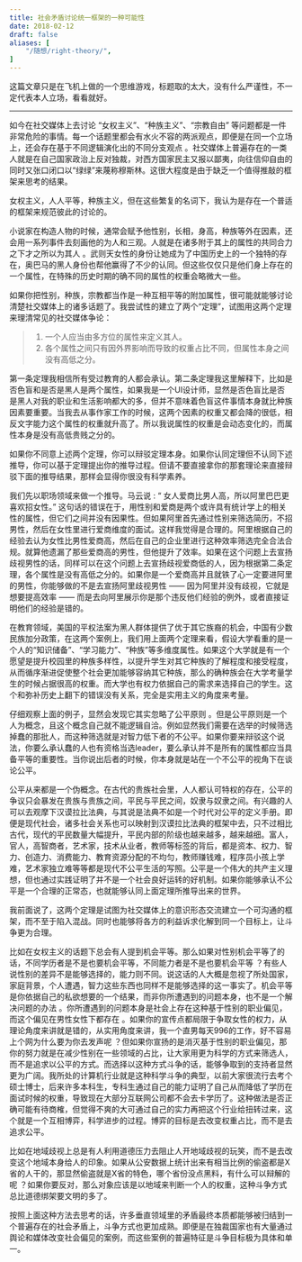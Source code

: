 ```yaml
---
title: 社会矛盾讨论统一框架的一种可能性
date: 2018-02-12
draft: false
aliases: [
    "/随想/right-theory/",
]
---
```


这篇文章只是在飞机上做的一个思维游戏，标题取的太大，没有什么严谨性，不一定代表本人立场，看看就好。

---

如今在社交媒体上去讨论 “女权主义”、“种族主义”、“宗教自由” 等问题都是一件非常危险的事情。每一个话题里都会有水火不容的两派观点，即便是在同一个立场上，还会存在基于不同逻辑演化出的不同分支观点 。社交媒体上普遍存在的一类人就是在自己国家政治上反对独裁，对西方国家民主又报以鄙夷，向往信仰自由的同时又张口闭口以“绿绿”来蔑称穆斯林。这很大程度是由于缺乏一个值得推敲的框架来思考的结果。

女权主义，人人平等，种族主义，但在这些繁复的名词下，我认为是存在一个普适的框架来规范彼此的讨论的。

小说家在构造人物的时候，通常会赋予他性别，长相，身高，种族等外在因素，还会用一系列事件去刻画他的为人和三观。人就是在诸多附于其上的属性的共同合力之下才之所以为其人 。武则天女性的身份让她成为了中国历史上的一个独特的存在，奥巴马的黑人身份也帮他赢得了不少的认同。但这些仅仅只是他们身上存在的一个属性，在特殊的历史时期的确不同的属性的权重会略微大一些。

如果你把性别，种族，宗教都当作是一种互相平等的附加属性，很可能就能够讨论清楚社交媒体上的诸多话题了。我尝试性的建立了两个“定理”，试图用这两个定理来理清常见的社交媒体争论：

> 1. 一个人应当由多方位的属性来定义其人。
> 2. 各个属性之间只有因外界影响而导致的权重占比不同，但属性本身之间没有高低之分。

第一条定理我相信所有受过教育的人都会承认。第二条定理我这里解释下，比如是否色盲和是否是黑人是两个属性，如果我是一个UI设计师，显然是否色盲比是否是黑人对我的职业和生活影响都大的多，但并不意味着色盲这件事情本身就比种族因素要重要。当我去从事作家工作的时候，这两个因素的权重又都会降的很低，相反文字能力这个属性的权重就升高了。所以我说属性的权重是会动态变化的，而属性本身是没有高低贵贱之分的。

如果你不同意上述两个定理，你可以辩驳定理本身。如果你认同定理但不认同下述推导，你可以基于定理提出你的推导过程。但请不要直接拿你的那套理论来直接辩驳下面的推导结果，那样会显得你很没有科学素养。

我们先以职场领域来做一个推导。马云说 : “ 女人爱商比男人高，所以阿里巴巴更喜欢招女性。” 这句话的错误在于，用性别和爱商是两个或许具有统计学上的相关性的属性，但它们之间并没有因果性。但如果阿里首先通过性别来筛选简历，不招男性，然后在女性里进行爱商维度的面试。这样我觉得是合理的。阿里根据自己的经验去认为女性比男性爱商高，然后在自己的企业里进行这种效率筛选完全合法合规。就算他遗漏了那些爱商高的男性，但他提升了效率。如果在这个问题上去宣扬歧视男性的话，同样可以在这个问题上去宣扬歧视爱商低的人，因为根据第二条定理，各个属性是没有高低之分的。如果你是一个爱商高并且就铁了心一定要进阿里的男性，你能够做的不是去宣扬阿里歧视男性 —— 因为阿里并没有歧视，它就是想要提高效率 —— 而是去向阿里展示你是那个违反他们经验的例外，或者直接证明他们的经验是错的。

在教育领域，美国的平权法案为黑人群体提供了优于其它族裔的机会，中国有少数民族加分政策，在这两个案例上，我们用上面两个定理来看，假设大学看重的是一个人的“知识储备”、“学习能力”、“种族”等多维度属性。如果这个大学就是有一个愿望是提升校园里的种族多样性，以提升学生对其它种族的了解程度和接受程度，从而循序渐进促使整个社会更加能够容纳其它种族，那么的确种族会在大学考量学生的时候占据很高的权重。而大学也有权力依据自己的需求来选择自己的学生。这个和弥补历史上翻下的错误没有关系，完全是实用主义的角度来考量。

仔细观察上面的例子，显然会发现它其实忽略了公平原则 。但是公平原则是一个人为概念，且这个概念自己就不能逻辑自洽。例如显然我们需要在选举的时候筛选掉蠢的那批人，而这种筛选就是对智力低下者的不公平。如果你要来辩驳这个说法，你要么承认蠢的人也有资格当选leader，要么承认并不是所有的属性都应当具备平等的重要性。当你说出后者的时候，你本身就是站在一个不公平的视角下在谈论公平。

公平从来都是一个伪概念。在古代的贵族社会里，人人都认可特权的存在，公平的争议只会暴发在贵族与贵族之间，平民与平民之间，奴隶与奴隶之间。有兴趣的人可以去观摩下汉谟拉比法典，与其说是法典不如是一个时代对公平的定义手册。即便是现代社会，诸多社会关系也可以映射到汉谟拉比法典的框架中去，只不过相比古代，现代的平民数量大幅提升，平民内部的阶级也越来越多，越来越细。富人，官人，高智商者，艺术家，技术从业者，教师等标签的背后，都是资本、权力、智力、创造力、消费能力、教育资源分配的不均匀，教师赚钱难，程序员小孩上学难，艺术家独立难等等都是现代不公平生活的写照。公平是一个伟大的共产主义理想，但也通过实践证明了并不是一个社会良好运转的好机制。如果你能够承认不公平是一个合理的正常态，也就能够认同上面定理所推导出来的世界。

我前面说了，这两个定理是试图为社交媒体上的意识形态交流建立一个可沟通的框架，而不至于陷入混战。同时也能够将各方的利益诉求化解到同一个目标上，让斗争更为合理。

比如在女权主义的话题下总会有人提到机会平等。那么如果对性别机会平等了的话，不同学历者是不是也要机会平等，不同能力者是不是也要机会平等 ？有些人说性别的差异不是能够选择的，能力则不同。说这话的人大概是忽视了所处国家，家庭背景，个人遭遇，智力这些东西也同样不是能够选择的这一事实了。机会平等是你依据自己的私欲想要的一个结果，而非你所遭遇到的问题本身，也不是一个解决问题的办法 。你所遭遇到的问题本身是社会上存在这种基于性别的职业偏见，而这个偏见在男性女性下都存在 。如果你的宣传点都局限于争取女性的权力，从理论角度来讲就是错的，从实用角度来讲，我一个直男每天996的工作，好不容易上个网为什么要为你去发声呢 ？但如果你宣扬的是消灭基于性别的职业偏见，那你的努力就是在减少性别在一些领域的占比，让大家用更为科学的方式来筛选人，而不是追求以公平的方式。而选择以这种方式斗争的话，能够争取到的支持者显然更为广阔。我所处的计算机行业就是这种科学斗争的典型，以前大家很流行去考个硕士博士，后来许多本科生，专科生通过自己的能力证明了自己从而降低了学历在面试时候的权重，导致现在大部分互联网公司都不会去卡学历了。这种做法是否正确可能有待商榷，但觉得不爽的大可通过自己的实力再把这个行业给扭转过来，这个就是一个互相博弈，科学进步的过程。博弈的目标是去改变权重占比，而不是去追求公平。

比如在地域歧视上总是有人利用道德压力去阻止人开地域歧视的玩笑，而不是去改变这个地域本身给人的印象。如果从公安数据上统计出来有相当比例的偷盗都是X省的人干的，那显然偷盗就是X省的特色，哪个省份没点黑料，有什么可以辩解的呢 ？如果你要反对，那么对象应该是以地域来判断一个人的权重，这种斗争方式总比道德绑架要文明的多了。

按照上面这种方法去思考的话，许多垂直领域里的矛盾最终本质都能够被归结到一个普遍存在的社会矛盾上，斗争方式也更加成熟。即便是在独裁国家也有大量通过舆论和媒体改变社会偏见的案例，而这些案例的普遍特征是斗争目标极为具体和单一。
